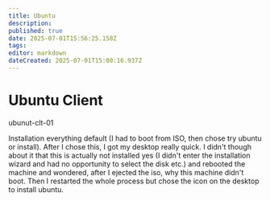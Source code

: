 ```yaml
---
title: Ubuntu
description: 
published: true
date: 2025-07-01T15:56:25.158Z
tags: 
editor: markdown
dateCreated: 2025-07-01T15:00:16.937Z
---
```


# Ubuntu Client

ubunut-clt-01

Installation everything default (I had to boot from ISO, then chose try ubuntu or install). After I chose this, I got my desktop really quick. I didn't though about it that this is actually not installed yes (I didn't enter the installation wizard and had no opportunity to select the disk etc.) and rebooted the machine and wondered, after I ejected the iso, why this machine didn't boot. Then I restarted the whole process but chose the icon on the desktop to install ubuntu.